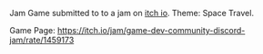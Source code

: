 Jam Game submitted to to a jam on [itch io](https://itch.io/jam/game-dev-community-discord-jam). Theme: Space Travel.

Game Page: https://itch.io/jam/game-dev-community-discord-jam/rate/1459173
